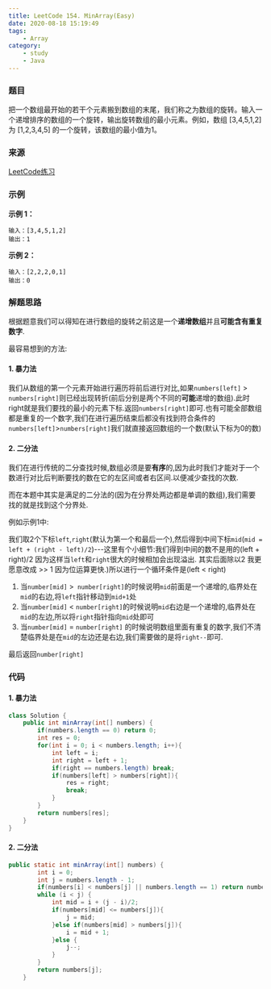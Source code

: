 ```yaml
---
title: LeetCode 154. MinArray(Easy)
date: 2020-08-18 15:19:49
tags:
	- Array
category:
	- study
	- Java
---
```

### 题目

把一个数组最开始的若干个元素搬到数组的末尾，我们称之为数组的旋转。输入一个递增排序的数组的一个旋转，输出旋转数组的最小元素。例如，数组 [3,4,5,1,2] 为 [1,2,3,4,5] 的一个旋转，该数组的最小值为1。  

### 来源

[LeetCode练习](https://leetcode-cn.com/problems/xuan-zhuan-shu-zu-de-zui-xiao-shu-zi-lcof/)

### 示例

**示例 1：**

```
输入：[3,4,5,1,2]
输出：1
```

**示例 2：**

```
输入：[2,2,2,0,1]
输出：0
```



### 解题思路

根据题意我们可以得知在进行数组的旋转之前这是一个**递增数组**并且**可能含有重复数字**.

最容易想到的方法:

#### 1. 暴力法

我们从数组的第一个元素开始进行遍历将前后进行对比,如果`numbers[left]` > `numbers[right]`则已经出现转折(前后分别是两个不同的**可能**递增的数组).此时right就是我们要找的最小的元素下标.返回`numbers[right]`即可.也有可能全部数组都是重复的一个数字,我们在进行遍历结束后都没有找到符合条件的`numbers[left]`>`numbers[right]`我们就直接返回数组的一个数(默认下标为0的数)

#### 2. 二分法

我们在进行传统的二分查找时候,数组必须是要**有序**的,因为此时我们才能对于一个数进行对比后判断要找的数在它的左区间或者右区间.以便减少查找的次数.

而在本题中其实是满足的二分法的(因为在分界处两边都是单调的数组),我们需要找的就是找到这个分界处.

例如示例1中:

​	我们取2个下标`left`,`right`(默认为第一个和最后一个),然后得到中间下标`mid`(`mid = left + (right - left)/2`)---这里有个小细节:我们得到中间的数不是用的(left + right)/2 因为这样当`left`和`right`很大的时候相加会出现溢出. 其实后面除以2 我更愿意改成 >> 1 因为位运算更快.)所以进行一个循环条件是(left < right)

1. 当`number[mid]` >` number[right]`的时候说明`mid`前面是一个递增的,临界处在`mid`的右边,将`left`指针移动到`mid+1`处
2. 当`number[mid]` < `number[right]`的时候说明`mid`右边是一个递增的,临界处在`mid`的左边,所以将`right`指针指向`mid`处即可
3. 当`number[mid]` = `number[right]` 的时候说明数组里面有重复的数字,我们不清楚临界处是在`mid`的左边还是右边,我们需要做的是将`right--`即可.

最后返回`number[right]`

### 代码

#### 1. 暴力法

```java
class Solution {
    public int minArray(int[] numbers) {
        if(numbers.length == 0) return 0;
        int res = 0;
        for(int i = 0; i < numbers.length; i++){
            int left = i;
            int right = left + 1;
            if(right == numbers.length) break;
            if(numbers[left] > numbers[right]){
                res = right;
                break;
            }
        }
        return numbers[res];
    }
}
```



#### 2. 二分法

```java
public static int minArray(int[] numbers) {
        int i = 0;
        int j = numbers.length - 1;
        if(numbers[i] < numbers[j] || numbers.length == 1) return numbers[i];
        while (i < j) {
            int mid = i + (j - i)/2;
            if(numbers[mid] <= numbers[j]){
                j = mid;
            }else if(numbers[mid] > numbers[j]){
                i = mid + 1;
            }else {
                j--;
            }
        }
        return numbers[j];
    }
```

